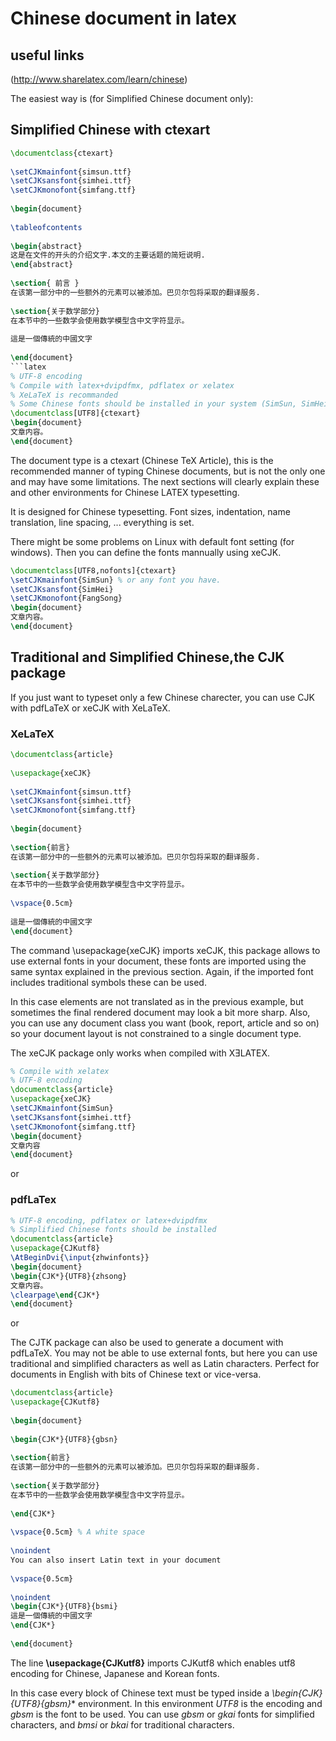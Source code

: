 # Chinese document in latex

## useful links
(http://www.sharelatex.com/learn/chinese)

The easiest way is (for Simplified Chinese document only):

## Simplified Chinese with ctexart
```latex
\documentclass{ctexart}
 
\setCJKmainfont{simsun.ttf}
\setCJKsansfont{simhei.ttf}
\setCJKmonofont{simfang.ttf}
 
\begin{document}
 
\tableofcontents
 
\begin{abstract}
这是在文件的开头的介绍文字.本文的主要话题的简短说明.
\end{abstract}
 
\section{ 前言 }
在该第一部分中的一些额外的元素可以被添加。巴贝尔包将采取的翻译服务.
 
\section{关于数学部分}
在本节中的一些数学会使用数学模型含中文字符显示。
 
這是一個傳統的中國文字
 
\end{document}
```latex
% UTF-8 encoding
% Compile with latex+dvipdfmx, pdflatex or xelatex
% XeLaTeX is recommanded
% Some Chinese fonts should be installed in your system (SimSun, SimHei, FangSong, KaiTi)
\documentclass[UTF8]{ctexart}
\begin{document}
文章内容。
\end{document}
```

The document type is a ctexart (Chinese TeX Article), this is the 
recommended manner of typing Chinese documents, but is not the only one 
and may have some limitations. The next sections will clearly explain 
these and other environments for Chinese LATEX typesetting.


It is designed for Chinese typesetting. Font sizes, indentation, name translation, line spacing, ... everything is set.

There might be some problems on Linux with default font setting (for windows). Then you can define the fonts mannually using xeCJK.

```latex
\documentclass[UTF8,nofonts]{ctexart}
\setCJKmainfont{SimSun} % or any font you have.
\setCJKsansfont{SimHei}
\setCJKmonofont{FangSong}
\begin{document}
文章内容。
\end{document}
```

## Traditional and Simplified Chinese,the CJK package
If you just want to typeset only a few Chinese charecter, you can use CJK with pdfLaTeX or xeCJK with XeLaTeX.

### XeLaTeX

```latex
\documentclass{article}
 
\usepackage{xeCJK}
 
\setCJKmainfont{simsun.ttf}
\setCJKsansfont{simhei.ttf}
\setCJKmonofont{simfang.ttf}
 
\begin{document}
 
\section{前言}
在该第一部分中的一些额外的元素可以被添加。巴贝尔包将采取的翻译服务.
 
\section{关于数学部分}
在本节中的一些数学会使用数学模型含中文字符显示。
 
\vspace{0.5cm}
 
這是一個傳統的中國文字
\end{document}
```
The command \usepackage{xeCJK} imports xeCJK, this package allows to use external fonts in your document, these fonts are imported using the same syntax explained in the previous section. Again, if the imported font includes traditional symbols these can be used.

In this case elements are not translated as in the previous example, but sometimes the final rendered document may look a bit more sharp. Also, you can use any document class you want (book, report, article and so on) so your document layout is not constrained to a single document type.

The xeCJK package only works when compiled with XƎLATEX.


```latex
% Compile with xelatex
% UTF-8 encoding
\documentclass{article}
\usepackage{xeCJK}
\setCJKmainfont{SimSun}
\setCJKsansfont{simhei.ttf}
\setCJKmonofont{simfang.ttf}
\begin{document}
文章内容
\end{document}
```
or

### pdfLaTex

```latex
% UTF-8 encoding, pdflatex or latex+dvipdfmx
% Simplified Chinese fonts should be installed
\documentclass{article}
\usepackage{CJKutf8}
\AtBeginDvi{\input{zhwinfonts}}
\begin{document}
\begin{CJK*}{UTF8}{zhsong}
文章内容。
\clearpage\end{CJK*}
\end{document}
```
or


The CJTK package can also be used to generate a document with pdfLaTeX. You may not be able to use external fonts, but here you can use traditional and simplified characters as well as Latin characters. Perfect for documents in English with bits of Chinese text or vice-versa.


```latex
\documentclass{article}
\usepackage{CJKutf8}
 
\begin{document}
 
\begin{CJK*}{UTF8}{gbsn}
 
\section{前言}
在该第一部分中的一些额外的元素可以被添加。巴贝尔包将采取的翻译服务.
 
\section{关于数学部分}
在本节中的一些数学会使用数学模型含中文字符显示。
 
\end{CJK*}
 
\vspace{0.5cm} % A white space
 
\noindent
You can also insert Latin text in your document
 
\vspace{0.5cm}
 
\noindent
\begin{CJK*}{UTF8}{bsmi}
這是一個傳統的中國文字
\end{CJK*}
 
\end{document}
```
The line **\usepackage{CJKutf8}** imports CJKutf8 which enables utf8 
encoding for Chinese, Japanese and Korean fonts.

In this case every block of Chinese text must be typed inside a 
**\begin{CJK*}{UTF8}{gbsm}** environment. In this environment *UTF8* 
is the encoding and *gbsm* is the font to be used. You can use *gbsm* or 
*gkai* fonts for simplified characters, and *bmsi* or *bkai* for 
traditional characters.
